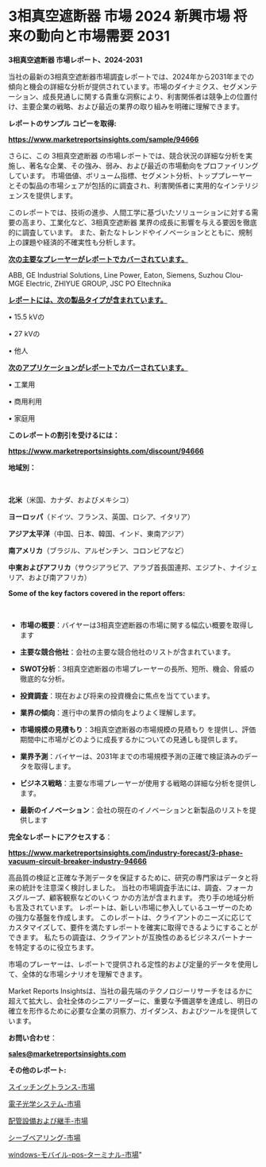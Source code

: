 # 3相真空遮断器 市場 2024 新興市場 将来の動向と市場需要 2031

<strong>3相真空遮断器 市場レポート、2024-2031</strong>

当社の最新の3相真空遮断器市場調査レポートでは、2024年から2031年までの傾向と機会の詳細な分析が提供されています。市場のダイナミクス、セグメンテーション、成長見通しに関する貴重な洞察により、利害関係者は競争上の位置付け、主要企業の戦略、および最近の業界の取り組みを明確に理解できます。



<strong>レポートのサンプル コピーを取得:</strong> <a href=https://www.marketreportsinsights.com/sample/94666>

<strong><u>https://www.marketreportsinsights.com/sample/94666</u></strong></a>

さらに、この 3相真空遮断器 の市場レポートでは、競合状況の詳細な分析を実施し、著名な企業、その強み、弱み、および最近の市場動向をプロファイリングしています。 市場価値、ボリューム指標、セグメント分析、トッププレーヤーとその製品の市場シェアが包括的に調査され、利害関係者に実用的なインテリジェンスを提供します。

このレポートでは、技術の進歩、人間工学に基づいたソリューションに対する需要の高まり、工業化など、3相真空遮断器 業界の成長に影響を与える要因を徹底的に調査しています。 また、新たなトレンドやイノベーションとともに、規制上の課題や経済的不確実性も分析します。



<strong><u>次の主要なプレーヤーがレポートでカバーされています。</u></strong>

ABB, GE Industrial Solutions, Line Power, Eaton, Siemens, Suzhou Clou-MGE Electric, ZHIYUE GROUP, JSC PO Eltechnika



<strong><u><b>レポートには、次の製品タイプが含まれています。</b></u></strong>

• 15.5 kVの

• 27 kVの

• 他人



<strong><u><b>次のアプリケーションがレポートでカバーされています。</b></u></strong>

• 工業用

• 商用利用

• 家庭用



<strong><b>このレポートの割引を受けるには：</b></strong>

<a href=https://www.marketreportsinsights.com/discount/94666>

<strong><u>https://www.marketreportsinsights.com/discount/94666</u></strong></a>



<strong>地域別：</strong>

<strong> </strong>



<strong>北米</strong>（米国、カナダ、およびメキシコ）



<strong>ヨーロッパ</strong>（ドイツ、フランス、英国、ロシア、イタリア）



<strong>アジア太平洋</strong>（中国、日本、韓国、インド、東南アジア）



<strong>南アメリカ</strong>（ブラジル、アルゼンチン、コロンビアなど）



<strong>中東およびアフリカ</strong>（サウジアラビア、アラブ首長国連邦、エジプト、ナイジェリア、および南アフリカ）



<strong>Some of the key factors covered in the report offers:</strong>

<strong> </strong>
<ul>
  <li>

<strong>市場の概要</strong>：バイヤーは3相真空遮断器の市場に関する幅広い概要を取得します</li>
  <li>

<strong>主要な競合他社</strong>：会社の主要な競合他社のリストが含まれています。</li>
  <li>

<strong>SWOT分析</strong>：3相真空遮断器の市場プレーヤーの長所、短所、機会、脅威の徹底的な分析。</li>
  <li>

<strong>投資調査</strong>：現在および将来の投資機会に焦点を当てています。</li>
  <li>

<strong>業界の傾向</strong>：進行中の業界の傾向をよりよく理解します。</li>
  <li>

<strong>市場規模の見積もり</strong>：3相真空遮断器の市場規模の見積もり を提供し、評価期間中に市場がどのように成長するかについての見通しも提供します。</li>
  <li>

<strong>業界予測</strong>：バイヤーは、2031年までの市場規模予測の正確で検証済みのデータを取得します。</li>
  <li>

<strong>ビジネス戦略</strong>：主要な市場プレーヤーが使用する戦略の詳細な分析を提供します。</li>
  <li>

<strong>最新のイノベーション</strong>：会社の現在のイノベーションと新製品のリストを提供します</li>
</ul>


<strong>完全なレポートにアクセスする</strong>：

<a href=https://www.marketreportsinsights.com/industry-forecast/3-phase-vacuum-circuit-breaker-industry-94666>

<strong><u>https://www.marketreportsinsights.com/industry-forecast/3-phase-vacuum-circuit-breaker-industry-94666</u></strong></a>

高品質の検証と正確な予測データを保証するために、研究の専門家はデータと将来の統計を注意深く検討しました。 当社の市場調査手法には、調査、フォーカスグループ、顧客観察などのいくつ かの方法が含まれます。 売り手の地域分析も言及されています。 レポートは、新しい市場に参入しているユーザーのための強力な基盤を作成します。 このレポートは、クライアントのニーズに応じてカスタマイズして、要件を満たすレポートを確実に取得できるようにすることができます。 私たちの調査は、クライアントが互換性のあるビジネスパートナーを特定するのに役立ちます。

市場のプレーヤーは、レポートで提供される定性的および定量的データを使用して、全体的な市場シナリオを理解できます。

Market Reports Insightsは、当社の最先端のテクノロジーリサーチをはるかに超えて拡大し、会社全体のシニアリーダーに、重要な予備選挙を達成し、明日の確立を形作るために必要な企業の洞察力、ガイダンス、およびツールを提供しています。



<strong><b>お問い合わせ</b></strong>：

<a href=mailto:sales@marketreportsinsights.com>

<strong><u>sales@marketreportsinsights.com</u></strong></a>



<strong>その他のレポート:</strong>

<a href=https://www.linkedin.com/pulse/スイッチングトランス-市場-2030-年までの需要に焦点を当てた-2023-年調査レポート-market-tribunal-dsrff/>スイッチングトランス-市場</a>

<a href=https://www.linkedin.com/pulse/電子光学システム-市場-2023-swot-分析と成長率-2030-pr-news-hub-zybqf/>電子光学システム-市場</a>

<a href=https://www.linkedin.com/pulse/配管設備および継手-市場-2023-競争分析と事業成長-2030-data-dive-discoveries-24-analysis-xmyxf/>配管設備および継手-市場</a>

<a href=https://www.linkedin.com/pulse/シーブベアリング-市場-2023-総利益と主要ベンダー-2030-data-dive-discoveries-24-analysis-fuhdf/>シーブベアリング-市場</a>

<a href=https://www.linkedin.com/pulse/windows-モバイル-pos-ターミナル-市場-2030-年までの需要に焦点を当てた-e12uf/>windows-モバイル-pos-ターミナル-市場</a>"
